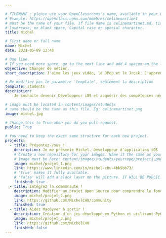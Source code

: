 ```yaml
---

# FILENAME : please use your OpenClassrooms's name, available in your url.
# Example: https://openclassrooms.com/membres/celinemartinet
# must be the name of your file. If file name is celinemartinet.md, title is celinemartinet.
# lowercase, no blank space, Capital case or special character.
title: michel

# First name or full name
name: Michel
date: 2021-05-09 13:48

# One line.
# If you need more space, go to the next line and add 4 spaces on the left, as in 'description'.
objective: Changer de métier.
short_description: J'aime les jeux vidéo, le JPop et le Jrock. J'apprends à coder pour changer ma profession et de vie.

# Ne modifiez pas le paramètre 'template', seulement la description
template: students
description:
    Je souhaite devenir Développeur iOS et acquérir des compétences nécessaires

# image must be located in content/images/students
# name should be the same as this file. Eg: celinemartinet.png
image: michel.jpg

# Change this to True when you do you pull request.
public: True

# You need to keep the exact same structure for each new project.
projects:
  - title: Présentez-vous !
    description: Je me présente Michel. Développeur d'application iOS
    # Create a new repository for your images. Name it the same as your nickname and profile picture.
    # Image must be here: content/images/students/yourrepo/project1.png
    image: michel/projet_1.png
    link: https://www.linkedin.com/in/michel-chu-4bb9bb73/
    # 'true' makes it fully available.
    # 'false' will add a black layer on the picture. IT WILL BE PUBLIC!
    finished: true
  - title: Intégrez la communauté !
    description: Modifier un projet Open Source pour comprendre le fonctionnement de Git, de Github et des pull requests. 
    image: michel/projet_2.png
    link: https://github.com/MichelCHU/community
    finished: true
  - title: Aidez MacGyver à sortir !
    description: Création d’un jeu développé en Python et utilisant PyGame.
    image: michel/projet_3.png
    link: https://github.com/MichelCHU
    finished: false
---
```


